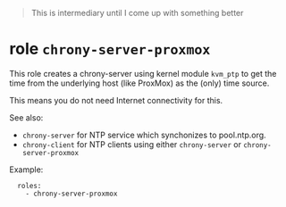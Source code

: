 > This is intermediary until I come up with something better

# role `chrony-server-proxmox`

This role creates a chrony-server using kernel module `kvm_ptp` to get the time from the underlying host (like ProxMox) as the (only) time source.

This means you do not need Internet connectivity for this.

See also:

- `chrony-server` for NTP service which synchonizes to pool.ntp.org.
- `chrony-client` for NTP clients using either `chrony-server` or `chrony-server-proxmox`

Example:

```
  roles:
    - chrony-server-proxmox
```

